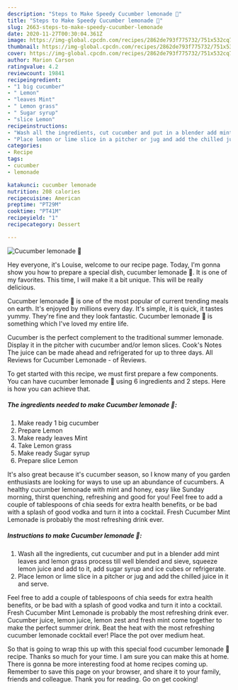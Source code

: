 ```yaml
---
description: "Steps to Make Speedy Cucumber lemonade 🥒"
title: "Steps to Make Speedy Cucumber lemonade 🥒"
slug: 2663-steps-to-make-speedy-cucumber-lemonade
date: 2020-11-27T00:30:04.361Z
image: https://img-global.cpcdn.com/recipes/2862de793f775732/751x532cq70/cucumber-lemonade-🥒-recipe-main-photo.jpg
thumbnail: https://img-global.cpcdn.com/recipes/2862de793f775732/751x532cq70/cucumber-lemonade-🥒-recipe-main-photo.jpg
cover: https://img-global.cpcdn.com/recipes/2862de793f775732/751x532cq70/cucumber-lemonade-🥒-recipe-main-photo.jpg
author: Marion Carson
ratingvalue: 4.2
reviewcount: 19841
recipeingredient:
- "1 big cucumber"
- " Lemon"
- "leaves Mint"
- " Lemon grass"
- " Sugar syrup"
- "slice Lemon"
recipeinstructions:
- "Wash all the ingredients, cut cucumber and put in a blender add mint leaves and lemon grass process till well blended and sieve, squeeze lemon juice and add to it, add sugar syrup and ice cubes or refrigerate."
- "Place lemon or lime slice in a pitcher or jug and add the chilled juice in it and serve."
categories:
- Recipe
tags:
- cucumber
- lemonade

katakunci: cucumber lemonade 
nutrition: 208 calories
recipecuisine: American
preptime: "PT29M"
cooktime: "PT41M"
recipeyield: "1"
recipecategory: Dessert

---
```



![Cucumber lemonade 🥒](https://img-global.cpcdn.com/recipes/2862de793f775732/751x532cq70/cucumber-lemonade-🥒-recipe-main-photo.jpg)

Hey everyone, it's Louise, welcome to our recipe page. Today, I'm gonna show you how to prepare a special dish, cucumber lemonade 🥒. It is one of my favorites. This time, I will make it a bit unique. This will be really delicious.

Cucumber lemonade 🥒 is one of the most popular of current trending meals on earth. It's enjoyed by millions every day. It's simple, it is quick, it tastes yummy. They're fine and they look fantastic. Cucumber lemonade 🥒 is something which I've loved my entire life.

Cucumber is the perfect complement to the traditional summer lemonade. Display it in the pitcher with cucumber and/or lemon slices. Cook&#39;s Notes The juice can be made ahead and refrigerated for up to three days. All Reviews for Cucumber Lemonade - of Reviews.


To get started with this recipe, we must first prepare a few components. You can have cucumber lemonade 🥒 using 6 ingredients and 2 steps. Here is how you can achieve that.

<!--inarticleads1-->

##### The ingredients needed to make Cucumber lemonade 🥒:

1. Make ready 1 big cucumber
1. Prepare  Lemon
1. Make ready leaves Mint
1. Take  Lemon grass
1. Make ready  Sugar syrup
1. Prepare slice Lemon


It&#39;s also great because it&#39;s cucumber season, so I know many of you garden enthusiasts are looking for ways to use up an abundance of cucumbers. A healthy cucumber lemonade with mint and honey, easy like Sunday morning, thirst quenching, refreshing and good for you! Feel free to add a couple of tablespoons of chia seeds for extra health benefits, or be bad with a splash of good vodka and turn it into a cocktail. Fresh Cucumber Mint Lemonade is probably the most refreshing drink ever. 

<!--inarticleads2-->

##### Instructions to make Cucumber lemonade 🥒:

1. Wash all the ingredients, cut cucumber and put in a blender add mint leaves and lemon grass process till well blended and sieve, squeeze lemon juice and add to it, add sugar syrup and ice cubes or refrigerate.
1. Place lemon or lime slice in a pitcher or jug and add the chilled juice in it and serve.


Feel free to add a couple of tablespoons of chia seeds for extra health benefits, or be bad with a splash of good vodka and turn it into a cocktail. Fresh Cucumber Mint Lemonade is probably the most refreshing drink ever. Cucumber juice, lemon juice, lemon zest and fresh mint come together to make the perfect summer drink. Beat the heat with the most refreshing cucumber lemonade cocktail ever! Place the pot over medium heat. 

So that is going to wrap this up with this special food cucumber lemonade 🥒 recipe. Thanks so much for your time. I am sure you can make this at home. There is gonna be more interesting food at home recipes coming up. Remember to save this page on your browser, and share it to your family, friends and colleague. Thank you for reading. Go on get cooking!
